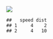 ![](Tut_1_files/figure-markdown_strict/unnamed-chunk-2-1.png)<!-- -->

    ##   speed dist
    ## 1     4    2
    ## 2     4   10
